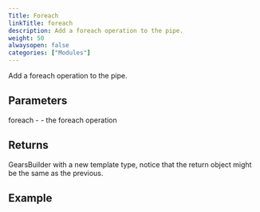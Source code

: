 ```yaml
---
Title: Foreach
linkTitle: foreach
description: Add a foreach operation to the pipe.
weight: 50
alwaysopen: false
categories: ["Modules"]
---
```


Add a foreach operation to the pipe.

## Parameters

foreach - - the foreach operation

## Returns

GearsBuilder with a new template type, notice that the return object might be the same as the previous.

## Example

```java

```